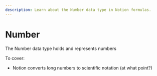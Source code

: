 ```yaml
---
description: Learn about the Number data type in Notion formulas.
---
```


# Number

The Number data type holds and represents numbers

To cover:

* Notion converts long numbers to scientific notation (at what point?)
